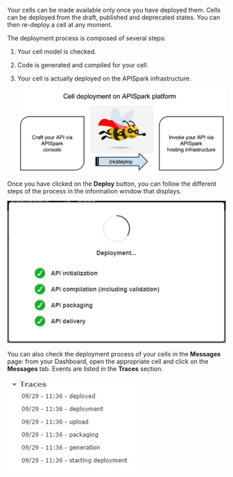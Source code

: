 Your cells can be made available only once you have deployed them. Cells can be deployed from the draft, published and deprecated states. You can then re-deploy a cell at any moment.

The deployment process is composed of several steps:

1. Your cell model is checked.  
2. Code is generated  and compiled for your cell.  
3. Your cell is actually deployed on the APISpark infrastructure.

	![cell deployment](images/04.jpg "cell deployment")

Once you have clicked on the **Deploy** button, you can follow the different steps of the process in the information window that displays.

![cell deployment process](images/05.jpg "cell deployment process")

You can also check the deployment process of your cells in the **Messages** page: from your Dashboard, open the appropriate cell and click on the **Messages** tab. Events are listed in the **Traces** section.

![traces](images/06.jpg "traces")
